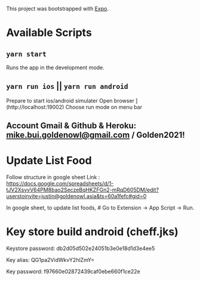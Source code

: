 This project was bootstrapped with [Expo](https://github.com/expo/expo).

# Available Scripts

## `yarn start`

Runs the app in the development mode.<br>

## `yarn run ios` || `yarn run android`

Prepare to start ios/android simulater
Open browser ](http://localhost:19002)
Choose run mode on menu bar

## Account Gmail & Github & Heroku: mike.bui.goldenowl@gmail.com / Golden2021!

# Update List Food
Follow structure in google sheet
Link : https://docs.google.com/spreadsheets/d/1-tJV2XsvvV64PM8bao2SeczeBqHKZFGn2-mRqD605DM/edit?userstoinvite=justin@goldenowl.asia&ts=60a1fefc#gid=0

In google sheet, to update list foods, # Go to Extension -> App Script -> Run.




# Key store build android (cheff.jks)
Keystore password: db2d05d502e24051b3e0e18d1d3e4ee5

Key alias:         QG1pa2VidWkvY2hlZmY=

Key password:      f97660e02872439caf0ebe660f1ce22e
